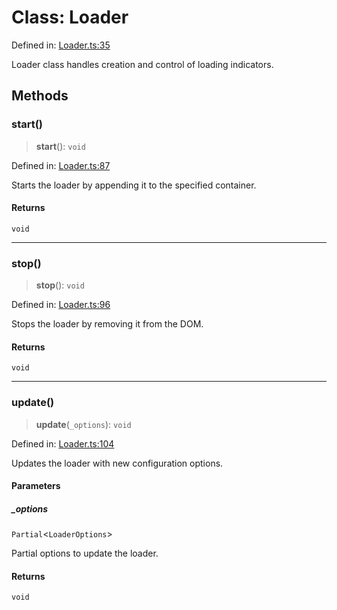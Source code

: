 # Class: Loader

Defined in:
[Loader.ts:35](https://github.com/The-Node-Forge/loader-kit/blob/220bcf6690e87aca0c79a3e719ffe91471131ad2/src/components/Loader.ts#L35)

Loader class handles creation and control of loading indicators.

## Methods

### start()

> **start**(): `void`

Defined in:
[Loader.ts:87](https://github.com/The-Node-Forge/loader-kit/blob/220bcf6690e87aca0c79a3e719ffe91471131ad2/src/components/Loader.ts#L87)

Starts the loader by appending it to the specified container.

#### Returns

`void`

---

### stop()

> **stop**(): `void`

Defined in:
[Loader.ts:96](https://github.com/The-Node-Forge/loader-kit/blob/220bcf6690e87aca0c79a3e719ffe91471131ad2/src/components/Loader.ts#L96)

Stops the loader by removing it from the DOM.

#### Returns

`void`

---

### update()

> **update**(`_options`): `void`

Defined in:
[Loader.ts:104](https://github.com/The-Node-Forge/loader-kit/blob/220bcf6690e87aca0c79a3e719ffe91471131ad2/src/components/Loader.ts#L104)

Updates the loader with new configuration options.

#### Parameters

##### \_options

`Partial`\<`LoaderOptions`\>

Partial options to update the loader.

#### Returns

`void`
